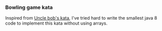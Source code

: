 ### Bowling game kata

Inspired from [Uncle bob's kata](http://butunclebob.com/ArticleS.UncleBob.TheBowlingGameKata), I've tried hard to write
the smallest java 8 code to implement this kata without using arrays.
